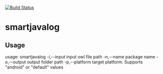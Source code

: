 [![Build Status](https://travis-ci.org/seekerk/smartjavalog.svg?branch=master)](https://travis-ci.org/seekerk/smartjavalog)

# smartjavalog

## Usage
usage: smartjavalog
 -i,--input <arg>      input owl file path
 -n,--name <arg>       package name
 -o,--output <arg>     output folder path
 -p,--platform <arg>   target platform. Supports "android" or "default"
                       values

